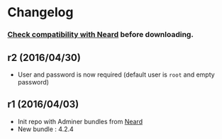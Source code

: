 # Changelog

### [Check compatibility with Neard](https://github.com/crazy-max/neard/wiki/appAdminer#latest) before downloading.

## r2 (2016/04/30)

* User and password is now required  (default user is `root` and empty password)

## r1 (2016/04/03)

* Init repo with Adminer bundles from [Neard](https://github.com/crazy-max/neard)
* New bundle : 4.2.4
